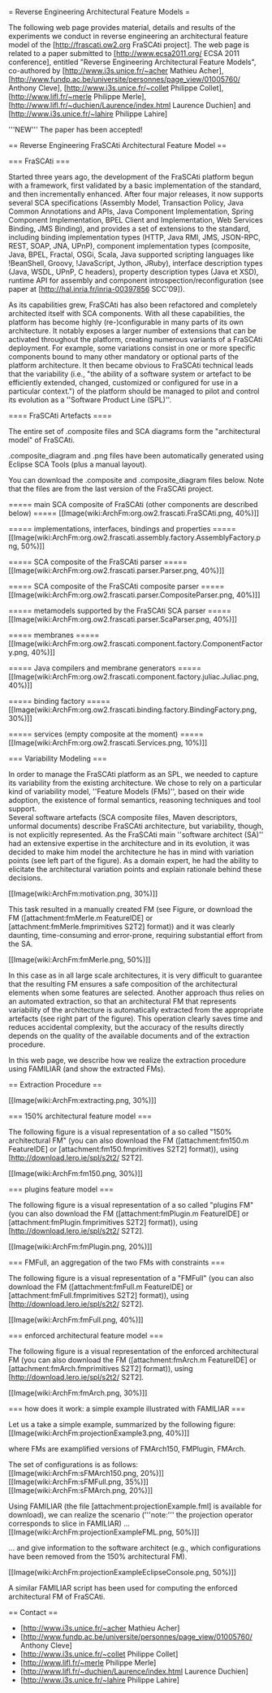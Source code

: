 = Reverse Engineering Architectural Feature Models = 

The following web page provides material, details and results of the experiments we conduct in reverse engineering an architectural feature model of the [http://frascati.ow2.org FraSCAti project]. The web page is related to a paper submitted to [http://www.ecsa2011.org/ ECSA 2011 conference], entitled "Reverse Engineering Architectural Feature Models", co-authored by [http://www.i3s.unice.fr/~acher Mathieu Acher], [http://www.fundp.ac.be/universite/personnes/page_view/01005760/ Anthony Cleve], [http://www.i3s.unice.fr/~collet Philippe Collet], [http://www.lifl.fr/~merle Philippe Merle], [http://www.lifl.fr/~duchien/Laurence/index.html Laurence Duchien] and [http://www.i3s.unice.fr/~lahire Philippe Lahire]

'''NEW''' The paper has been accepted!

== Reverse Engineering FraSCAti Architectural Feature Model ==  

 === FraSCAti === 

Started three years ago, the development of the FraSCAti platform begun with a framework, first validated by a basic implementation of the standard, and then incrementally enhanced.
After four major releases, it now supports several SCA specifications (Assembly Model, Transaction Policy, Java Common Annotations and APIs, Java Component Implementation, Spring Component Implementation, BPEL Client and Implementation, Web Services Binding, JMS Binding), and provides a set of extensions to the standard, 
including binding implementation types (HTTP, Java RMI, JMS, JSON-RPC, REST, SOAP, JNA, UPnP), component implementation types (composite, Java, BPEL, Fractal, OSGi, Scala, Java supported scripting languages like !BeanShell, Groovy, !JavaScript, Jython, JRuby), interface description types (Java, WSDL, UPnP, C headers), property description types (Java et XSD), runtime API for assembly and component introspection/reconfiguration (see paper at [http://hal.inria.fr/inria-00397856 SCC'09]).

As its capabilities grew, FraSCAti has also been refactored and completely architected itself with SCA components.
With all these capabilities, the platform has become highly (re-)configurable in many parts of its own architecture.
It notably exposes a larger number of extensions that can be activated throughout the platform, creating numerous variants of a FraSCAti deployment.
For example, some variations consist in one or more specific components bound to many other mandatory or optional parts of the platform architecture.
It then became obvious to FraSCAti technical leads that the variability (i.e., "the ability of a software system or artefact to be efficiently extended, changed, customized or configured for use in a particular context.") of the platform should be managed to pilot and control its evolution as a ''Software Product Line (SPL)''.


 ==== FraSCAti Artefacts ====

The entire set of .composite files and SCA diagrams form the "architectural model" of FraSCAti.

.composite_diagram and .png files have been automatically generated using Eclipse SCA Tools (plus a manual layout). 

You can download the .composite and .composite_diagram files below. Note that the files are from the last version of the FraSCAti project. 


 ===== main SCA composite of FraSCAti (other components are described below) =====
[[Image(wiki:ArchFm:org.ow2.frascati.FraSCAti.png, 40%)]]

 ===== implementations, interfaces, bindings and properties =====
[[Image(wiki:ArchFm:org.ow2.frascati.assembly.factory.AssemblyFactory.png, 50%)]] 

 ===== SCA composite of the FraSCAti parser =====
[[Image(wiki:ArchFm:org.ow2.frascati.parser.Parser.png, 40%)]]

 ===== SCA composite of the FraSCAti composite parser =====
[[Image(wiki:ArchFm:org.ow2.frascati.parser.CompositeParser.png, 40%)]]

 ===== metamodels supported by the FraSCAti SCA parser =====
[[Image(wiki:ArchFm:org.ow2.frascati.parser.ScaParser.png, 40%)]] 

 ===== membranes =====
[[Image(wiki:ArchFm:org.ow2.frascati.component.factory.ComponentFactory.png, 40%)]] 

 ===== Java compilers and membrane generators =====
[[Image(wiki:ArchFm:org.ow2.frascati.component.factory.juliac.Juliac.png, 40%)]] 

 ===== binding factory =====
[[Image(wiki:ArchFm:org.ow2.frascati.binding.factory.BindingFactory.png, 30%)]]

 ===== services (empty composite at the moment) =====
[[Image(wiki:ArchFm:org.ow2.frascati.Services.png, 10%)]] 



 === Variability Modeling === 

In order to manage the FraSCAti platform as an SPL, we needed to capture its variability from the existing architecture.
We chose to rely on a particular kind of variability model, ''Feature Models (FMs)'', based on their wide adoption, the existence of formal semantics, reasoning techniques and tool support.  
Several software artefacts (SCA composite files, Maven descriptors, unformal documents) describe FraSCAti architecture, but variability, though, is not explicitly represented.
As the FraSCAti main ''software architect (SA)'' had an extensive expertise in the architecture and in its evolution, it was decided to make him model the architecture he has in mind with variation points (see left part of the figure). As a domain expert, he had the ability to elicitate the architectural variation points and explain rationale behind these decisions.

[[Image(wiki:ArchFm:motivation.png, 30%)]]

This task resulted in a manually created FM (see Figure, or  download the FM ([attachment:fmMerle.m FeatureIDE] or [attachment:fmMerle.fmprimitives S2T2] format)) and it was clearly daunting, time-consuming and error-prone, requiring substantial effort from the SA.

[[Image(wiki:ArchFm:fmMerle.png, 50%)]]

In this case as in all large scale architectures, it is very difficult to guarantee that the resulting FM ensures a safe composition of the architectural elements when some features are selected.
Another approach thus relies on an automated extraction, so that an architectural FM that represents variability of the architecture is automatically extracted from the appropriate artefacts (see right part of the figure). This operation clearly saves time and reduces accidental complexity, but the accuracy of the results directly depends on the quality of the available documents and of the extraction procedure.

In this web page, we describe how we realize the extraction procedure using FAMILIAR (and show the extracted FMs).


== Extraction Procedure ==  

[[Image(wiki:ArchFm:extracting.png, 30%)]]

 === 150% architectural feature model === 

The following figure is a visual representation of a so called "150% architectural FM" (you can also download the FM ([attachment:fm150.m FeatureIDE] or [attachment:fm150.fmprimitives S2T2] format)), using [http://download.lero.ie/spl/s2t2/ S2T2].

[[Image(wiki:ArchFm:fm150.png, 30%)]]

 === plugins feature model === 

The following figure is a visual representation of a so called "plugins FM" (you can also download the FM ([attachment:fmPlugin.m FeatureIDE] or [attachment:fmPlugin.fmprimitives S2T2] format)), using [http://download.lero.ie/spl/s2t2/ S2T2].

[[Image(wiki:ArchFm:fmPlugin.png, 20%)]]

 === FMFull, an aggregation of the two FMs with constraints === 

The following figure is a visual representation of a "FMFull" (you can also download the FM ([attachment:fmFull.m FeatureIDE] or [attachment:fmFull.fmprimitives S2T2] format)), using [http://download.lero.ie/spl/s2t2/ S2T2].

[[Image(wiki:ArchFm:fmFull.png, 40%)]]

 === enforced architectural feature model === 


The following figure is a visual representation of the enforced architectural FM (you can also download the FM ([attachment:fmArch.m FeatureIDE] or [attachment:fmArch.fmprimitives S2T2] format)), using [http://download.lero.ie/spl/s2t2/ S2T2].

[[Image(wiki:ArchFm:fmArch.png, 30%)]]

 === how does it work: a simple example illustrated with FAMILIAR === 


Let us a take a simple example, summarized by the following figure: 
[[Image(wiki:ArchFm:projectionExample3.png, 40%)]]

where FMs are examplified versions of FMArch150, FMPlugin, FMArch.

The set of configurations is as follows:
[[Image(wiki:ArchFm:sFMArch150.png, 20%)]]
[[Image(wiki:ArchFm:sFMFull.png, 35%)]]
[[Image(wiki:ArchFm:sFMArch.png, 20%)]]


Using FAMILIAR (the file [attachment:projectionExample.fml] is available for download), we can realize the scenario ('''note:''' the projection operator corresponds to slice in FAMILIAR) ... 
[[Image(wiki:ArchFm:projectionExampleFML.png, 50%)]]

... and give information to the software architect (e.g., which configurations have been removed from the 150% architectural FM).

[[Image(wiki:ArchFm:projectionExampleEclipseConsole.png, 50%)]]
 

A similar FAMILIAR script has been used for computing the enforced architectural FM of FraSCAti.



== Contact == 

 * [http://www.i3s.unice.fr/~acher Mathieu Acher]
 * [http://www.fundp.ac.be/universite/personnes/page_view/01005760/ Anthony Cleve]
 * [http://www.i3s.unice.fr/~collet Philippe Collet] 
 * [http://www.lifl.fr/~merle Philippe Merle]
 * [http://www.lifl.fr/~duchien/Laurence/index.html Laurence Duchien] 
 * [http://www.i3s.unice.fr/~lahire Philippe Lahire]
